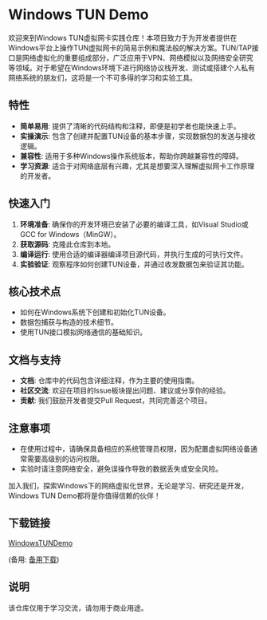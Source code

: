 # Windows TUN Demo

欢迎来到Windows TUN虚拟网卡实践仓库！本项目致力于为开发者提供在Windows平台上操作TUN虚拟网卡的简易示例和魔法般的解决方案。TUN/TAP接口是网络虚拟化的重要组成部分，广泛应用于VPN、网络模拟以及网络安全研究等领域。对于希望在Windows环境下进行网络协议栈开发、测试或搭建个人私有网络系统的朋友们，这将是一个不可多得的学习和实验工具。

## 特性

- **简单易用**: 提供了清晰的代码结构和注释，即便是初学者也能快速上手。
- **实操演示**: 包含了创建并配置TUN设备的基本步骤，实现数据包的发送与接收逻辑。
- **兼容性**: 适用于多种Windows操作系统版本，帮助你跨越兼容性的障碍。
- **学习资源**: 适合于对网络底层有兴趣，尤其是想要深入理解虚拟网卡工作原理的开发者。

## 快速入门

1. **环境准备**: 确保你的开发环境已安装了必要的编译工具，如Visual Studio或GCC for Windows（MinGW）。
2. **获取源码**: 克隆此仓库到本地。
3. **编译运行**: 使用合适的编译器编译项目源代码，并执行生成的可执行文件。
4. **实验验证**: 观察程序如何创建TUN设备，并通过收发数据包来验证其功能。

## 核心技术点

- 如何在Windows系统下创建和初始化TUN设备。
- 数据包捕获与构造的技术细节。
- 使用TUN接口模拟网络通信的基础知识。

## 文档与支持

- **文档**: 仓库中的代码包含详细注释，作为主要的使用指南。
- **社区交流**: 欢迎在项目的Issue板块提出问题、建议或分享你的经验。
- **贡献**: 我们鼓励开发者提交Pull Request，共同完善这个项目。

## 注意事项

- 在使用过程中，请确保具备相应的系统管理员权限，因为配置虚拟网络设备通常需要高级别的访问权限。
- 实验时请注意网络安全，避免误操作导致的数据丢失或安全风险。

加入我们，探索Windows下的网络虚拟化世界，无论是学习、研究还是开发，Windows TUN Demo都将是你值得信赖的伙伴！

## 下载链接
[WindowsTUNDemo](https://pan.quark.cn/s/71e95c451a08) 

(备用: [备用下载](https://pan.baidu.com/s/1r2VZeCDXNULcqsOIerp13g?pwd=1234))

## 说明

该仓库仅用于学习交流，请勿用于商业用途。

